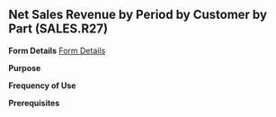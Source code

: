 ## Net Sales Revenue by Period by Customer by Part (SALES.R27)
<PageHeader />

**Form Details**
[Form Details](../SALES-R27-1/README.md)

**Purpose**

**Frequency of Use**

**Prerequisites**

<badge text= "Version 8.10.57 " vertical="middle" />

<PageFooter />
